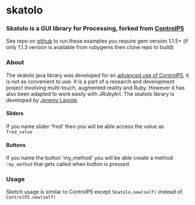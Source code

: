 # skatolo

### Skatolo is a GUI library for Processing, forked from [ControlP5](https://github.com/sojamo/controlp5)
See repo on [github](https://github.com/Rea-lity-Tech/Skatolo) to run these examples you require gem version 1.1.5+ (if only 1.1.3 version is available from rubygems then clone repo to build)

### About

The skatolo java library was developed for an [advanced use of ControlP5](https://github.com/poqudrof/PapARt), it is not as convenient to use. It is a part of a research and development project involving multi-touch, augmented reality and Ruby. However it has also been adapted to work easily with JRubyArt. The skatolo library is developed by [Jeremy Laviole](http://jeremy.laviole.name/).

#### Sliders

If you name slider 'fred' then you will be able access the value as `fred_value`

#### Buttons

If you name the button 'my_method' you will be able create a method `:my_method` that gets called when button is pressed.

### Usage

Sketch usage is similar to ControlP5 except `Skatolo.new(self)` instead of `ControlP5.new(self)`
